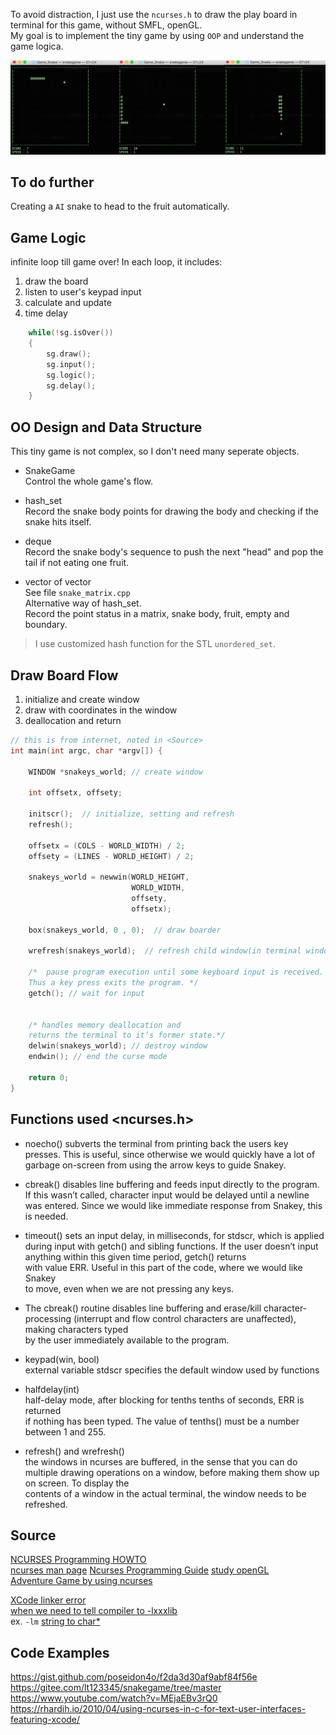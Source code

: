 To avoid distraction, I just use the `ncurses.h` to draw the play board in terminal for this game, without SMFL, openGL.  
My goal is to implement the tiny game by using `OOP` and understand the game logica.  


![Screen Shot](./ScreenShot.png "shot")    

## To do further  
Creating a `AI` snake to head to the fruit automatically.   

## Game Logic  
infinite loop till game over!
In each loop, it includes:
1. draw the board  
2. listen to user's keypad input  
3. calculate and update  
4. time delay   

```c
    while(!sg.isOver())
    {
        sg.draw();
        sg.input();
        sg.logic();
        sg.delay();
    }
```

## OO Design and Data Structure

This tiny game is not complex, so I don't need many seperate objects.   

* SnakeGame  
Control the whole game's flow. 

* hash_set  
Record the snake body points for drawing the body and checking if the snake hits itself. 
* deque  
Record the snake body's sequence to push the next "head" and pop the tail if not eating one fruit.   

* vector of vector  
See file `snake_matrix.cpp`  
Alternative way of hash_set.  
Record the point status in a matrix, snake body, fruit, empty and boundary.   

> I use customized hash function for the STL `unordered_set`.  

## Draw Board Flow
1. initialize and create window  
2. draw with coordinates in the window  
3. deallocation and return   

```c
// this is from internet, noted in <Source>  
int main(int argc, char *argv[]) {
 
    WINDOW *snakeys_world; // create window

    int offsetx, offsety;
 
    initscr();  // initialize, setting and refresh
    refresh();
 
    offsetx = (COLS - WORLD_WIDTH) / 2;
    offsety = (LINES - WORLD_HEIGHT) / 2;
 
    snakeys_world = newwin(WORLD_HEIGHT,
                           WORLD_WIDTH,
                           offsety,
                           offsetx);
 
    box(snakeys_world, 0 , 0);  // draw boarder 
 
    wrefresh(snakeys_world);  // refresh child window(in terminal window)
 
    /*  pause program execution until some keyboard input is received. 
    Thus a key press exits the program. */
    getch(); // wait for input
 

    /* handles memory deallocation and 
    returns the terminal to it’s former state.*/
    delwin(snakeys_world); // destroy window 
    endwin(); // end the curse mode 
 
    return 0; 
}
```

## Functions used <ncurses.h>

* noecho() subverts the terminal from printing back the users key presses. 
This is useful, since otherwise we would quickly have a lot of garbage on-screen from using the arrow keys to guide Snakey.

* cbreak() disables line buffering and feeds input directly to the program.  
If this wasn’t called, character input would be delayed until a newline was entered. Since we would like immediate response from Snakey, this is needed.

* timeout() sets an input delay, in milliseconds, for stdscr, which is applied  
during input with getch() and sibling functions. 
If the user doesn’t input anything within this given time period, getch() returns   
with value ERR. Useful in this part of the code, where we would like Snakey  
to move, even when we are not pressing any keys.  

* The cbreak() routine disables line buffering and erase/kill character-processing (interrupt and flow control characters are unaffected), making characters typed   
by the user immediately available to the program.  

* keypad(win, bool)  
external variable stdscr specifies the default window used by functions  

* halfdelay(int)  
half-delay mode, after blocking for tenths tenths of seconds, ERR is returned   
if nothing has been typed. The value of tenths() must be a number between 1 and 255.  

* refresh() and wrefresh()  
the windows in ncurses are buffered, in the sense that you can do multiple drawing operations on a window, before making them show up on screen. To display the   
contents of a window in the actual terminal, the window needs to be refreshed.  



## Source  

[NCURSES Programming HOWTO](http://tldp.org/HOWTO/NCURSES-Programming-HOWTO/index.html)  
[ncurses man page](https://invisible-island.net/ncurses/man/ncurses.3x.html)
[Ncurses Programming Guide](http://hughm.cs.ukzn.ac.za/~murrellh/os/notes/ncurses.html)
[study openGL](http://www.opengl-tutorial.org/cn/beginners-tutorials/tutorial-1-opening-a-window/#在mac上生成)  
[Adventure Game by using ncurses](https://linux.cn/article-9383-1.html)   

[XCode linker error](https://blog.csdn.net/liujia216/article/details/53112709)  
[when we need to tell compiler to -lxxxlib](https://www.linuxquestions.org/questions/programming-9/several-undefined-reference-to-error-when-compiling-a-c-programm-186781/ )  
ex.   `-lm` 
[string to char*](https://stackoverflow.com/questions/7352099/stdstring-to-char)


## Code Examples   
https://gist.github.com/poseidon4o/f2da3d30af9abf84f56e  
https://gitee.com/lt123345/snakegame/tree/master   
https://www.youtube.com/watch?v=MEjaEBv3rQ0   
https://rhardih.io/2010/04/using-ncurses-in-c-for-text-user-interfaces-featuring-xcode/  
